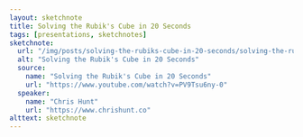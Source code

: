 ```yaml
---
layout: sketchnote
title: Solving the Rubik's Cube in 20 Seconds
tags: [presentations, sketchnotes]
sketchnote:
  url: "/img/posts/solving-the-rubiks-cube-in-20-seconds/solving-the-rubiks-cube-in-20-seconds.jpg"
  alt: "Solving the Rubik's Cube in 20 Seconds"
  source:
    name: "Solving the Rubik's Cube in 20 Seconds"
    url: "https://www.youtube.com/watch?v=PV9Tsu6ny-0"
  speaker:
    name: "Chris Hunt"
    url: "https://www.chrishunt.co"
alttext: sketchnote
---
```

